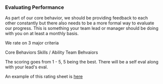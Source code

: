 ### Evaluating Performance

As part of our core behavior, we should be providing feedback to each other constantly but there also needs to be a more formal way to evaluate our progress.  This is something your team lead or manager should be doing with you on at least a monthly basis.

We rate on 3 major criteria

Core Behaviors
Skills / Ability
Team Behvaiors

The scoring goes from 1 - 5, 5 being the best.  There will be a self eval along with your lead's eval.

An example of this rating sheet is [here](https://docs.google.com/spreadsheets/d/1_afhy28k9tRCrYrAc9ahL46ADWWP4MGKtr8HeeMuKLM/edit#gid=0)

